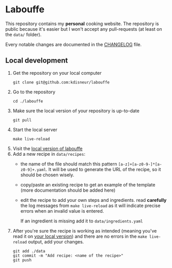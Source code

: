# Labouffe

This repository contains my **personal** cooking website.
The repository is public because it's easier but I won't accept any pull-requests (at least on the `data/` folder).

Every notable changes are documented in the [CHANGELOG](./CHANGELOG.md) file.

## Local development

1. Get the repository on your local computer
   ```
   git clone git@github.com:kdisneur/labouffe
   ```
2. Go to the repository
   ```
   cd ./labouffe
   ```
3. Make sure the local version of your repository is up-to-date
   ```
   git pull
   ```
4. Start the local server
   ```
   make live-reload
   ```
5. Visit the [local version of labouffe](http://127.0.0.1:8080)
6. Add a new recipe in `data/recipes`:
   - the name of the file should match this pattern `[a-z]+[a-z0-9-]*[a-z0-9]+.yaml`.
     It will be used to generate the URL of the recipe, so it should be chosen wisely.
   - copy/paste an existing recipe to get an example of the template (more documentation should be added here)
   - edit the recipe to add your own steps and ingredients.
     read **carefully** the log messages from `make live-reload` as it will indicate precise errors when an invalid value is entered.

     If an ingredient is missing add it to `data/ingredients.yaml`
7. After you're sure the recipe is working as intended (meaning you've read it on [your local version](http://127.0.0.1:8080)) and there are no errors in the `make live-reload` output, add your changes.
    ```
    git add ./data
    git commit -m "Add recipe: <name of the recipe>"
    git push
    ```